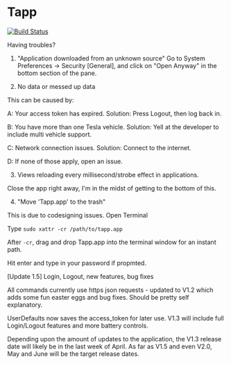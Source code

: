 # Tapp
[![Build Status](https://travis-ci.org/HudsonGraeme/Tapp-Tesla-macOS.svg?branch=master)](https://travis-ci.org/HudsonGraeme/Tapp-Tesla-macOS)

Having troubles?

1. "Application downloaded from an unknown source"
Go to System Preferences -> Security [General], and click on "Open Anyway" in the bottom section of the pane.

2. No data or messed up data
  
  This can be caused by: 
    
   A: Your access token has expired. Solution: Press Logout, then log back in.
    
   B: You have more than one Tesla vehicle. Solution: Yell at the developer to include multi vehicle support.
    
   C: Network connection issues. Solution: Connect to the internet.
    
   D: If none of those apply, open an issue.

3. Views reloading every millisecond/strobe effect in applications.

  Close the app right away, I'm in the midst of getting to the bottom of this.

4. "Move 'Tapp.app' to the trash"

This is due to codesigning issues.
Open Terminal

Type `sudo xattr -cr /path/to/tapp.app`
    
After `-cr`, drag and drop Tapp.app into the terminal window for an instant path.

Hit enter and type in your password if propmted.

[Update 1.5]
Login, Logout, new features, bug fixes


All commands currently use https json requests - updated to V1.2 which adds some fun easter eggs and bug fixes. Should be pretty self explanatory.

UserDefaults now saves the access_token for later use. V1.3 will include full Login/Logout features and more battery controls.

Depending upon the amount of updates to the application, the V1.3 release date will likely be in the last week of April. As far as V1.5 and even V2.0, May and June will be the target release dates.
